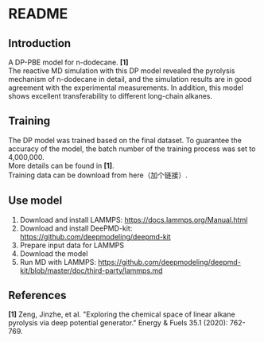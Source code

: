 # README

## Introduction
A DP-PBE model for n-dodecane. **[1]**  
The reactive MD simulation with this DP model revealed the pyrolysis mechanism of n-dodecane in detail, and the simulation results are in good agreement with the experimental measurements. In addition, this model shows excellent transferability to different long-chain alkanes.


## Training
The DP model was trained based on the final dataset. To guarantee the accuracy of the model, the batch number of the training process was set to 4,000,000.  
More details can be found in **[1]**.  
Training data can be download from here（加个链接）.


## Use model
1. Download and install LAMMPS: https://docs.lammps.org/Manual.html
2. Download and install DeePMD-kit: https://github.com/deepmodeling/deepmd-kit
3. Prepare input data for LAMMPS
4. Download the model
5. Run MD with LAMMPS: https://github.com/deepmodeling/deepmd-kit/blob/master/doc/third-party/lammps.md

## References
**[1]** Zeng, Jinzhe, et al. "Exploring the chemical space of linear alkane pyrolysis via deep potential generator." Energy & Fuels 35.1 (2020): 762-769.  


